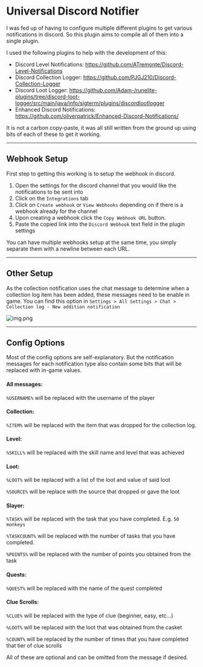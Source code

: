 # Universal Discord Notifier
I was fed up of having to configure multiple different plugins to get various notifications in discord. So this plugin
aims to compile all of them into a single plugin.

I used the following plugins to help with the development of this:
- Discord Level Notifications: https://github.com/ATremonte/Discord-Level-Notifications
- Discord Collection Logger: https://github.com/PJGJ210/Discord-Collection-Logger
- Discord Loot Logger: https://github.com/Adam-/runelite-plugins/tree/discord-loot-logger/src/main/java/info/sigterm/plugins/discordlootlogger
- Enhanced Discord Notifications: https://github.com/oliverpatrick/Enhanced-Discord-Notifications/

It is not a carbon copy-paste, it was all still written from the ground up using bits of each of these to get it working.

---
## Webhook Setup

First step to getting this working is to setup the webhook in discord.

1. Open the settings for the discord channel that you would like the notifications to be sent into
2. Click on the `Integrations` tab
3. Click on `Create webhook` or `View Webhooks` depending on if there is a webhook already for the channel
4. Upon creating a webhook click the `Copy Webhook URL` button.
5. Paste the copied link into the `Discord Webhook` text field in the plugin settings

You can have multiple webhooks setup at the same time, you simply separate them with a newline between each URL.

---
## Other Setup

As the collection notification uses the chat message to determine when a collection log item has been added, these messages
need to be enable in game. You can find this option in `Settings > All Settings > Chat > Collection log - New addition notification`

![img.png](img.png)

---
## Config Options
Most of the config options are self-explanatory. But the notification messages for each notification type also
contain some bits that will be replaced with in-game values.

#### All messages:
`%USERNAME%` will be replaced with the username of the player

#### Collection:
`%ITEM%` will be replaced with the item that was dropped for the collection log.

#### Level:
`%SKILL%` will be replaced with the skill name and level that was achieved

#### Loot:
`%LOOT%` will be replaced with a list of the loot and value of said loot

`%SOURCE%` will be replace with the source that dropped or gave the loot

#### Slayer:
`%TASK%` will be replaced with the task that you have completed. E.g. `50 monkeys`

`%TASKCOUNT%` will be replaced with the number of tasks that you have completed.

`%POINTS%` will be replaced with the number of points you obtained from the task

#### Quests:
`%QUEST%` will be replaced with the name of the quest completed

#### Clue Scrolls:
`%CLUE%` will be replaced with the type of clue (beginner, easy, etc...)

`%LOOT%` will be replaced with the loot that was obtained from the casket

`%COUNT%` will be replaced by the number of times that you have completed that tier of clue scrolls

All of these are optional and can be omitted from the message if desired.